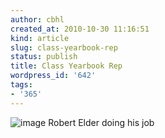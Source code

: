 ```yaml
---
author: cbhl
created_at: 2010-10-30 11:16:51
kind: article
slug: class-yearbook-rep
status: publish
title: Class Yearbook Rep
wordpress_id: '642'
tags:
- '365'
---
```


![image](http://images.azuresky.ca/blog/wp-content/uploads/2010/10/wpid-IMG_20101026_140428.jpg)
Robert Elder doing his job
